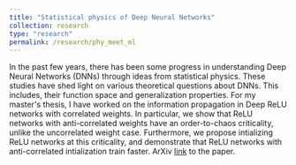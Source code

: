 ```yaml
---
title: "Statistical physics of Deep Neural Networks"
collection: research
type: "research"
permalink: /research/phy_meet_ml
---
```


In the past few years, there has been some progress in understanding Deep Neural Networks (DNNs) through ideas from statistical physics. These studies have shed light on various theoretical questions about DNNs. This includes, their function space and generalization properties. For my master's thesis, I have worked on the information propagation in Deep ReLU networks with correlated weights. In particular, we show that ReLU networks with anti-correlated weights have an order-to-chaos criticality, unlike the uncorrelated weight case. Furthermore, we propose intializing ReLU networks at this criticality, and demonstrate that ReLU networks with anti-correlated intialization train faster. ArXiv [link](https://arxiv.org/abs/2103.12499) to the paper. 



